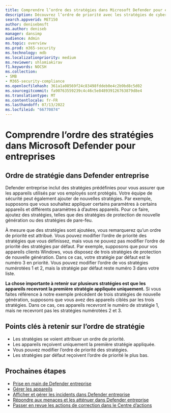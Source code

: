 ```yaml
---
title: Comprendre l’ordre des stratégies dans Microsoft Defender pour entreprises
description: Découvrez l’ordre de priorité avec les stratégies de cybersécurité pour protéger vos appareils d’entreprise avec Defender entreprise.
search.appverid: MET150
author: denisebmsft
ms.author: deniseb
manager: dansimp
audience: Admin
ms.topic: overview
ms.prod: m365-security
ms.technology: mdb
ms.localizationpriority: medium
ms.reviewer: shlomiakirav
f1.keywords: NOCSH
ms.collection:
- SMB
- M365-security-compliance
ms.openlocfilehash: 361a1a08569f24c83498fddeb0e4c2b9bd8c5d02
ms.sourcegitcommit: fa90763559239c4c46c5e848939126763879d8e4
ms.translationtype: MT
ms.contentlocale: fr-FR
ms.lasthandoff: 07/13/2022
ms.locfileid: "66770874"
---
```

# <a name="understand-policy-order-in-microsoft-defender-for-business"></a>Comprendre l’ordre des stratégies dans Microsoft Defender pour entreprises

## <a name="policy-order-in-defender-for-business"></a>Ordre de stratégie dans Defender entreprise

Defender entreprise inclut des stratégies prédéfinies pour vous assurer que les appareils utilisés par vos employés sont protégés. Votre équipe de sécurité peut également ajouter de nouvelles stratégies. Par exemple, supposons que vous souhaitez appliquer certains paramètres à certains appareils et différents paramètres à d’autres appareils. Pour ce faire, ajoutez des stratégies, telles que des stratégies de protection de nouvelle génération ou des stratégies de pare-feu.

À mesure que des stratégies sont ajoutées, vous remarquerez qu’un ordre de priorité est attribué. Vous pouvez modifier l’ordre de priorité des stratégies que vous définissez, mais vous ne pouvez pas modifier l’ordre de priorité des stratégies par défaut. Par exemple, supposons que pour vos appareils clients Windows, vous disposez de trois stratégies de protection de nouvelle génération. Dans ce cas, votre stratégie par défaut est le numéro 3 en priorité. Vous pouvez modifier l’ordre de vos stratégies numérotées 1 et 2, mais la stratégie par défaut reste numéro 3 dans votre liste. 

**La chose importante à retenir sur plusieurs stratégies est que les appareils recevront la première stratégie appliquée uniquement.** Si vous faites référence à notre exemple précédent de trois stratégies de nouvelle génération, supposons que vous avez des appareils ciblés par les trois stratégies. Dans ce cas, ces appareils recevront le numéro de stratégie 1, mais ne recevront pas les stratégies numérotées 2 et 3. 


## <a name="key-points-to-remember-about-policy-order"></a>Points clés à retenir sur l’ordre de stratégie

- Les stratégies se voient attribuer un ordre de priorité.
- Les appareils reçoivent uniquement la première stratégie appliquée.
- Vous pouvez modifier l’ordre de priorité des stratégies.
- Les stratégies par défaut reçoivent l’ordre de priorité le plus bas.

## <a name="next-steps"></a>Prochaines étapes

- [Prise en main de Defender entreprise](mdb-get-started.md)
- [Gérer les appareils](mdb-manage-devices.md)
- [Afficher et gérer les incidents dans Defender entreprise](mdb-view-manage-incidents.md)
- [Répondre aux menaces et les atténuer dans Defender entreprise](mdb-respond-mitigate-threats.md)
- [Passer en revue les actions de correction dans le Centre d’actions](mdb-review-remediation-actions.md)